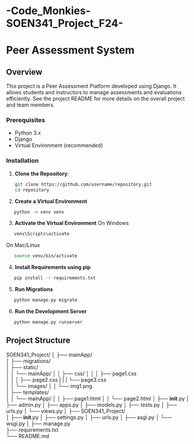 # -Code_Monkies-SOEN341_Project_F24-

# Peer Assessment System

## Overview
This project is a Peer Assessment Platform developed using Django. It allows students and instructors to manage assessments and evaluations efficiently. See the project README for more details on the overall project and team members. 

### Prerequisites
- Python 3.x
- Django
- Virtual Environment (recommended)

### Installation

1. **Clone the Repository**:
   ```bash
   git clone https://github.com/username/repository.git
   cd repository
   ```
2. **Create a Virtual Environment**
```bash
   python -m venv venv
```
3. **Activate the Virtual Environment**
On Windows
```bash
   venv\Scripts\activate
```
On Mac/Linux
```bash
   source venv/bin/activate
```
4. **Install Requirements using pip**
```bash
   pip install -r requirements.txt
```
5. **Run Migrations**
```bash
   python manage.py migrate
```
6. **Run the Development Server**
```bash
   python manage.py runserver
```

## Project Structure
SOEN341_Project/
│
├── mainApp/                
│   ├── migrations/       
│   ├── static/           
│   │   └── mainApp/
│   │       ├── css/
│   │       │   ├── page1.css          
│   │       │   ├── page2.css
|   |       |   └── page3.css        
│   │       └── images/
│   │           └── img1.png           
│   ├── templates/        
│   │   └── mainApp/
│   │       ├── page1.html
│   │       └── page2.html
│   ├── __init__.py
│   ├── admin.py
│   ├── apps.py
│   ├── models.py
│   ├── tests.py
│   ├── urls.py
│   └── views.py
│
├── SOEN341_Project/            
│   ├── __init__.py
│   ├── settings.py
│   ├── urls.py
│   ├── asgi.py
│   └── wsgi.py
│
├── manage.py            
├── requirements.txt     
└── README.md             
